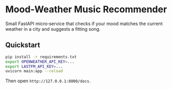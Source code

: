 
# Mood‑Weather Music Recommender

Small FastAPI micro‑service that checks if your mood matches the current weather in a city and suggests a fitting song.

## Quickstart
```bash
pip install -r requirements.txt
export OPENWEATHER_API_KEY=...
export LASTFM_API_KEY=...
uvicorn main:app --reload
```

Then open `http://127.0.0.1:8000/docs`.
